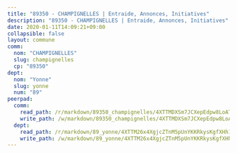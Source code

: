 ```yaml
---
title: "89350 - CHAMPIGNELLES | Entraide, Annonces, Initiatives"
description: "89350 - CHAMPIGNELLES | Entraide, Annonces, Initiatives"
date: 2020-01-11T14:09:21+09:00
collapsible: false
layout: commune
comm:
  nom: "CHAMPIGNELLES"
  slug: champignelles
  cp: "89350"
dept:
  nom: "Yonne"
  slug: yonne
  num: "89"
peerpad:
  comm:
    read_path: /r/markdown/89350_champignelles/4XTTMDXSm7JCXepEdpw8LoATFSNjjAEga9BgGxLVN74Z8vPwm
    write_path: /w/markdown/89350_champignelles/4XTTMDXSm7JCXepEdpw8LoATFSNjjAEga9BgGxLVN74Z8vPwm-K3TgV37AYdLUJ3C8bUFvmyym9aogb86QDKTWNVLzPcrD45dUqyGBv7mvzoxURa78MAsQkavBG12h2zZiRNoSmtiUbUU6Q3x8tLtR9shFuRgkpJwSGZVu6iQwe4ycmJHJ8A6AvBHy
  dept:
    read_path: /r/markdown/89_yonne/4XTTM26x4XgjcZTnM5pUnYKKRkysKgfXHh1wiigoPHqn9LDKB
    write_path: /w/markdown/89_yonne/4XTTM26x4XgjcZTnM5pUnYKKRkysKgfXHh1wiigoPHqn9LDKB-K3TgU4xaMVqzoRnPJNyddApuMoWvJyHL35bzooauYvdhG3MLg3ikjpoueq9BDtqVP4hJBQxpPxix2gohzXyST9tZPnEkyXpDMdHiAFpx7EU6e8WgvFk7NPsBQepM8o13bG9dyqq7
---
```


